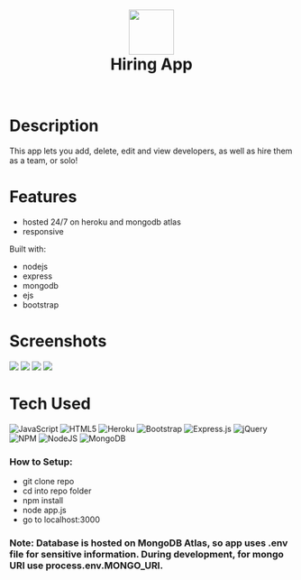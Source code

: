 <div align="center">
      <h1> <img src="https://i.ibb.co/h2MWzny/android-chrome-192x192.png" width="80px"><br/>Hiring App</h1>
     </div>
<p align="center"> <a href="hiringapp.akom.me" target="_blank"><img alt="" src="https://img.shields.io/badge/Website-EA4C89?style=normal&logo=dribbble&logoColor=white" style="vertical-align:center" /></a> <a href="https://twitter.com/kaumnen" target="_blank"><img alt="" src="https://img.shields.io/badge/Twitter-1DA1F2?style=normal&logo=twitter&logoColor=white" style="vertical-align:center" /></a> <a href="https://www.linkedin.com/in/komnenovic/}" target="_blank"><img alt="" src="https://img.shields.io/badge/LinkedIn-0077B5?style=normal&logo=linkedin&logoColor=white" style="vertical-align:center" /></a> </p>

# Description
This app lets you add, delete, edit and view developers, as well as hire them as a team, or solo!

# Features
- hosted 24/7 on heroku and mongodb atlas
- responsive

Built with:
- nodejs
- express
- mongodb
- ejs
- bootstrap
# Screenshots
 <img src="https://i.ibb.co/drkHHvJ/1.png"> <img src="https://i.ibb.co/MgHq75L/2.png"> <img src="https://i.ibb.co/VLYVnzY/3.png"> <img src="https://i.ibb.co/qsrhjJx/4.png">
# Tech Used
 ![JavaScript](https://img.shields.io/badge/javascript-%23323330.svg?style=for-the-badge&logo=javascript&logoColor=%23F7DF1E) ![HTML5](https://img.shields.io/badge/html5-%23E34F26.svg?style=for-the-badge&logo=html5&logoColor=white) ![Heroku](https://img.shields.io/badge/heroku-%23430098.svg?style=for-the-badge&logo=heroku&logoColor=white) ![Bootstrap](https://img.shields.io/badge/bootstrap-%23563D7C.svg?style=for-the-badge&logo=bootstrap&logoColor=white) ![Express.js](https://img.shields.io/badge/express.js-%23404d59.svg?style=for-the-badge&logo=express&logoColor=%2361DAFB) ![jQuery](https://img.shields.io/badge/jquery-%230769AD.svg?style=for-the-badge&logo=jquery&logoColor=white) ![NPM](https://img.shields.io/badge/NPM-%23000000.svg?style=for-the-badge&logo=npm&logoColor=white) ![NodeJS](https://img.shields.io/badge/node.js-6DA55F?style=for-the-badge&logo=node.js&logoColor=white) ![MongoDB](https://img.shields.io/badge/MongoDB-%234ea94b.svg?style=for-the-badge&logo=mongodb&logoColor=white)
      
### How to Setup:
- git clone repo
- cd into repo folder
- npm install
- node app.js
- go to localhost:3000

### Note: Database is hosted on MongoDB Atlas, so app uses .env file for sensitive information. During development, for mongo URI use process.env.MONGO_URI.

      
<!-- </> with 💛 by readMD (https://readmd.itsvg.in) -->
    